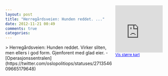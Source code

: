 ```yaml
---
layout: post
title: "Herregårdsveien: Hunden reddet. ..."
date: 2012-11-21 00:49
comments: true
categories: 
---
```

<div style="float:right; margin:5px; position:relative;top:-130px;"><iframe width="150" height="150" frameborder="0" scrolling="no" marginheight="0" marginwidth="0" src="http://maps.google.com/maps?q=Herreg%E5rdsveien,+Oslo&hl=no&t=m&z=14&output=embed&iwloc=&"></iframe><br/><small><a href="http://maps.google.com/maps?q=Herreg%E5rdsveien,+Oslo&hl=no&t=m&z=14&source=embed&iwloc=A" style="color:#0000FF;text-align:left" target="_new">Vis st&oslash;rre kart</a></small></div>
> Herregårdsveien: Hunden reddet. Virker sliten, men ellers i god form. Gjenforent med glad eier. 
- [Operasjonssentralen](https://twitter.com/oslopolitiops/statuses/271354609665179648)
